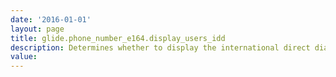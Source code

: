 ```yaml
---
date: '2016-01-01'
layout: page
title: glide.phone_number_e164.display_users_idd
description: Determines whether to display the international direct dialing prefix between the territory selector and the input box on forms.
value:  
---
```

